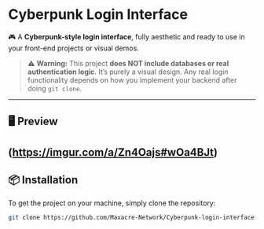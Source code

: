 # Cyberpunk Login Interface

🎮 A **Cyberpunk-style login interface**, fully aesthetic and ready to use in your front-end projects or visual demos.  

> ⚠️ **Warning:** This project **does NOT include databases or real authentication logic**. It’s purely a visual design. Any real login functionality depends on how you implement your backend after doing `git clone`.

---

## 🖥️ Preview

(https://imgur.com/a/Zn4Oajs#wOa4BJt)  
---

## 📦 Installation

To get the project on your machine, simply clone the repository:

```bash
git clone https://github.com/Maxacre-Network/Cyberpunk-login-interface.git
